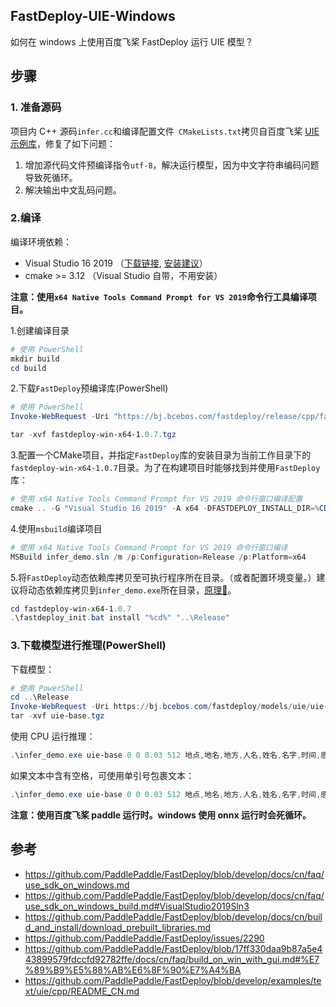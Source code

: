 ## FastDeploy-UIE-Windows

如何在 windows 上使用百度飞桨 FastDeploy 运行 UIE 模型？

## 步骤
### 1. 准备源码
项目内 C++ 源码`infer.cc`和编译配置文件` CMakeLists.txt`拷贝自百度飞桨 [UIE 示例库](https://github.com/PaddlePaddle/FastDeploy/tree/develop/examples/text/uie/cpp)，修复了如下问题：
1. 增加源代码文件预编译指令`utf-8`，解决运行模型，因为中文字符串编码问题导致死循环。
2. 解决输出中文乱码问题。


### 2.编译

编译环境依赖：
- Visual Studio 16 2019 （[下载链接](https://learn.microsoft.com/zh-cn/visualstudio/releases/2019/redistribution#--download), [安装建议](https://learn.microsoft.com/zh-cn/windows/dev-environment/rust/setup)）
- cmake >= 3.12 （Visual Studio 自带，不用安装）

**注意：使用`x64 Native Tools Command Prompt for VS 2019`命令行工具编译项目。**

1.创建编译目录

```PowerShell
# 使用 PowerShell
mkdir build
cd build
```

2.下载`FastDeploy`预编译库(PowerShell)

```PowerShell
# 使用 PowerShell
Invoke-WebRequest -Uri "https://bj.bcebos.com/fastdeploy/release/cpp/fastdeploy-win-x64-1.0.7.zip" -OutFile "fastdeploy-win-x64-1.0.7.tgz"

tar -xvf fastdeploy-win-x64-1.0.7.tgz
```

3.配置一个CMake项目，并指定`FastDeploy`库的安装目录为当前工作目录下的`fastdeploy-win-x64-1.0.7`目录。为了在构建项目时能够找到并使用`FastDeploy`库：

```PowerShell
# 使用 x64 Native Tools Command Prompt for VS 2019 命令行窗口编译配置
cmake .. -G "Visual Studio 16 2019" -A x64 -DFASTDEPLOY_INSTALL_DIR=%CD%\fastdeploy-win-x64-1.0.7
```

4.使用`msbuild`编译项目

```PowerShell
# 使用 x64 Native Tools Command Prompt for VS 2019 命令行窗口编译
MSBuild infer_demo.sln /m /p:Configuration=Release /p:Platform=x64
```

5.将`FastDeploy`动态依赖库拷贝至可执行程序所在目录。（或者配置环境变量。）建议将动态依赖库拷贝到`infer_demo.exe`所在目录，[原理👋](./doc/README_DLL.md)。

```PowerShell
cd fastdeploy-win-x64-1.0.7
.\fastdeploy_init.bat install "%cd%" "..\Release"
```

### 3.下载模型进行推理(PowerShell)

下载模型：

```PowerShell
# 使用 PowerShell
cd ..\Release
Invoke-WebRequest -Uri https://bj.bcebos.com/fastdeploy/models/uie/uie-base.tgz -OutFile "uie-base.tgz"
tar -xvf uie-base.tgz
```

使用 CPU 运行推理：

```PowerShell
.\infer_demo.exe uie-base 0 0 0.03 512 地点,地名,地方,人名,姓名,名字,时间,感情,情绪,心情 1 1 2024年5月6日，周五下午，李华在北京的天安门广场上，与他的好朋友张明一起享受阳光。他们都感到非常开心。突然，一个名叫'纽约'的小狗跑了过来，李华笑着说，'这只狗的名字真有趣！'张明回答说，'是的，我也觉得很有趣。'然后，他们决定一起去吃一家叫做'巴黎'的法国餐厅。
```
如果文本中含有空格，可使用单引号包裹文本：
```PowerShell
.\infer_demo.exe uie-base 0 0 0.03 512 地点,地名,地方,人名,姓名,名字,时间,感情,情绪,心情 1 1 '2024年5月6日，周五下午，李华在北京的天安门广场上，与他的好朋友张明一起享受阳光。他们都感到非常开心。突然，一个名叫'纽约'的小狗跑了过来，李华笑着说，'这只狗的名字真有趣！'张明回答说，'是的，我也觉得很有趣。'然后，他们决定一起去吃一家叫做'巴黎'的      法国餐厅。'
```

**注意：使用百度飞桨 paddle 运行时。windows 使用 onnx 运行时会死循环。**

## 参考
- https://github.com/PaddlePaddle/FastDeploy/blob/develop/docs/cn/faq/use_sdk_on_windows.md
- https://github.com/PaddlePaddle/FastDeploy/blob/develop/docs/cn/faq/use_sdk_on_windows_build.md#VisualStudio2019Sln3
- https://github.com/PaddlePaddle/FastDeploy/blob/develop/docs/cn/build_and_install/download_prebuilt_libraries.md
- https://github.com/PaddlePaddle/FastDeploy/issues/2290
- https://github.com/PaddlePaddle/FastDeploy/blob/17ff330daa9b87a5e443899579fdccfd92782ffe/docs/cn/faq/build_on_win_with_gui.md#%E7%89%B9%E5%88%AB%E6%8F%90%E7%A4%BA
- https://github.com/PaddlePaddle/FastDeploy/blob/develop/examples/text/uie/cpp/README_CN.md